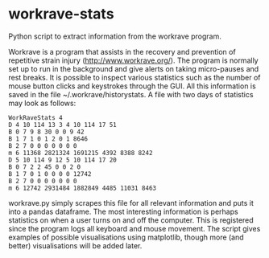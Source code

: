 # workrave-stats
Python script to extract information from the workrave program.

Workrave is a program that assists in the recovery and prevention of repetitive strain injury (http://www.workrave.org/).
The program is normally set up to run in the background and give alerts on taking micro-pauses and rest breaks.
It is possible to inspect various statistics such as the number of mouse button clicks and keystrokes through the GUI.
All this information is saved in the file ~/.workrave/historystats. A file with two days of statistics may look
as follows:

```
WorkRaveStats 4
D 4 10 114 13 3 4 10 114 17 51
B 0 7 9 8 30 0 0 9 42
B 1 7 1 0 1 2 0 1 8646
B 2 7 0 0 0 0 0 0 0
m 6 11368 2821324 1691215 4392 8388 8242
D 5 10 114 9 12 5 10 114 17 20
B 0 7 2 2 45 0 0 2 0
B 1 7 0 1 0 0 0 0 12742
B 2 7 0 0 0 0 0 0 0
m 6 12742 2931484 1882849 4485 11031 8463
```

workrave.py simply scrapes this file for all relevant information and puts it into a pandas dataframe.
The most interesting information is perhaps statistics on when a user turns on and off the computer. 
This is registered since the program logs all keyboard and mouse movement. 
The script gives examples of possible visualisations using matplotlib, though more (and better) visualisations
will be added later.
